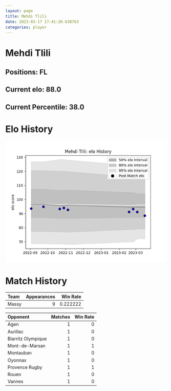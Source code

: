 ```yaml
---  
layout: page  
title: Mehdi Tlili  
date: 2023-03-17 17:41:20.638763  
categories: player  
---
```

# Mehdi Tlili

## Positions: FL

## Current elo: 88.0

## Current Percentile: 38.0

# Elo History


![elo history](history_MehdiTlili.png)
# Match History


| Team   |   Appearances |   Win Rate |
|:-------|--------------:|-----------:|
| Massy  |             9 |   0.222222 |

| Opponent           |   Matches |   Win Rate |
|:-------------------|----------:|-----------:|
| Agen               |         1 |          0 |
| Aurillac           |         1 |          0 |
| Biarritz Olympique |         1 |          0 |
| Mont-de-Marsan     |         1 |          1 |
| Montauban          |         1 |          0 |
| Oyonnax            |         1 |          0 |
| Provence Rugby     |         1 |          1 |
| Rouen              |         1 |          0 |
| Vannes             |         1 |          0 |